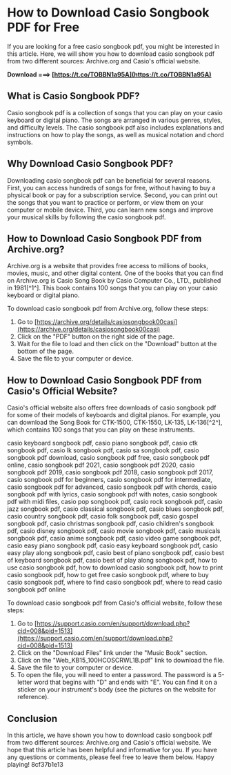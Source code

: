 
 
# How to Download Casio Songbook PDF for Free
 
If you are looking for a free casio songbook pdf, you might be interested in this article. Here, we will show you how to download casio songbook pdf from two different sources: Archive.org and Casio's official website.
 
**Download ===> [https://t.co/TOBBN1a95A](https://t.co/TOBBN1a95A)**


 
## What is Casio Songbook PDF?
 
Casio songbook pdf is a collection of songs that you can play on your casio keyboard or digital piano. The songs are arranged in various genres, styles, and difficulty levels. The casio songbook pdf also includes explanations and instructions on how to play the songs, as well as musical notation and chord symbols.
 
## Why Download Casio Songbook PDF?
 
Downloading casio songbook pdf can be beneficial for several reasons. First, you can access hundreds of songs for free, without having to buy a physical book or pay for a subscription service. Second, you can print out the songs that you want to practice or perform, or view them on your computer or mobile device. Third, you can learn new songs and improve your musical skills by following the casio songbook pdf.
 
## How to Download Casio Songbook PDF from Archive.org?
 
Archive.org is a website that provides free access to millions of books, movies, music, and other digital content. One of the books that you can find on Archive.org is Casio Song Book by Casio Computer Co., LTD., published in 1981[^1^]. This book contains 100 songs that you can play on your casio keyboard or digital piano.
 
To download casio songbook pdf from Archive.org, follow these steps:
 
1. Go to [https://archive.org/details/casiosongbook00casi](https://archive.org/details/casiosongbook00casi)
2. Click on the "PDF" button on the right side of the page.
3. Wait for the file to load and then click on the "Download" button at the bottom of the page.
4. Save the file to your computer or device.

## How to Download Casio Songbook PDF from Casio's Official Website?
 
Casio's official website also offers free downloads of casio songbook pdf for some of their models of keyboards and digital pianos. For example, you can download the Song Book for CTK-1500, CTK-1550, LK-135, LK-136[^2^], which contains 100 songs that you can play on these instruments.
 
casio keyboard songbook pdf,  casio piano songbook pdf,  casio ctk songbook pdf,  casio lk songbook pdf,  casio sa songbook pdf,  casio songbook pdf download,  casio songbook pdf free,  casio songbook pdf online,  casio songbook pdf 2021,  casio songbook pdf 2020,  casio songbook pdf 2019,  casio songbook pdf 2018,  casio songbook pdf 2017,  casio songbook pdf for beginners,  casio songbook pdf for intermediate,  casio songbook pdf for advanced,  casio songbook pdf with chords,  casio songbook pdf with lyrics,  casio songbook pdf with notes,  casio songbook pdf with midi files,  casio pop songbook pdf,  casio rock songbook pdf,  casio jazz songbook pdf,  casio classical songbook pdf,  casio blues songbook pdf,  casio country songbook pdf,  casio folk songbook pdf,  casio gospel songbook pdf,  casio christmas songbook pdf,  casio children's songbook pdf,  casio disney songbook pdf,  casio movie songbook pdf,  casio musicals songbook pdf,  casio anime songbook pdf,  casio video game songbook pdf,  casio easy piano songbook pdf,  casio easy keyboard songbook pdf,  casio easy play along songbook pdf,  casio best of piano songbook pdf,  casio best of keyboard songbook pdf,  casio best of play along songbook pdf,  how to use casio songbook pdf,  how to download casio songbook pdf,  how to print casio songbook pdf,  how to get free casio songbook pdf,  where to buy casio songbook pdf,  where to find casio songbook pdf,  where to read casio songbook pdf online
 
To download casio songbook pdf from Casio's official website, follow these steps:

1. Go to [https://support.casio.com/en/support/download.php?cid=008&pid=1513](https://support.casio.com/en/support/download.php?cid=008&pid=1513)
2. Click on the "Download Files" link under the "Music Book" section.
3. Click on the "Web\_KB15\_100HCOSCRWL1B.pdf" link to download the file.
4. Save the file to your computer or device.
5. To open the file, you will need to enter a password. The password is a 5-letter word that begins with "D" and ends with "E". You can find it on a sticker on your instrument's body (see the pictures on the website for reference).

## Conclusion
 
In this article, we have shown you how to download casio songbook pdf from two different sources: Archive.org and Casio's official website. We hope that this article has been helpful and informative for you. If you have any questions or comments, please feel free to leave them below. Happy playing!
 8cf37b1e13
 
